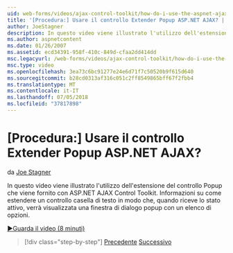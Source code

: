 ```yaml
---
uid: web-forms/videos/ajax-control-toolkit/how-do-i-use-the-aspnet-ajax-popup-control-extender
title: '[Procedura:] Usare il controllo Extender Popup ASP.NET AJAX? | Microsoft Docs'
author: JoeStagner
description: In questo video viene illustrato l'utilizzo dell'estensione del controllo Popup che viene fornito con ASP.NET AJAX Control Toolkit. Informazioni su come estendere un controllo casella di testo in modo che...
ms.author: aspnetcontent
ms.date: 01/26/2007
ms.assetid: ecd34391-958f-410c-849d-cfaa2dd414dd
msc.legacyurl: /web-forms/videos/ajax-control-toolkit/how-do-i-use-the-aspnet-ajax-popup-control-extender
msc.type: video
ms.openlocfilehash: 3ea73c6bc91277e24e6d71f7c50520b9f615d640
ms.sourcegitcommit: b28cd0313af316c051c2ff8549865bff67f2fbb4
ms.translationtype: MT
ms.contentlocale: it-IT
ms.lasthandoff: 07/05/2018
ms.locfileid: "37817898"
---
```

<a name="how-do-i-use-the-aspnet-ajax-popup-control-extender"></a>[Procedura:] Usare il controllo Extender Popup ASP.NET AJAX?
====================
da [Joe Stagner](https://github.com/JoeStagner)

In questo video viene illustrato l'utilizzo dell'estensione del controllo Popup che viene fornito con ASP.NET AJAX Control Toolkit. Informazioni su come estendere un controllo casella di testo in modo che, quando riceve lo stato attivo, verrà visualizzata una finestra di dialogo popup con un elenco di opzioni.

[&#9654;Guarda il video (8 minuti)](https://channel9.msdn.com/Blogs/ASP-NET-Site-Videos/how-do-i-use-the-aspnet-ajax-popup-control-extender)

> [!div class="step-by-step"]
> [Precedente](how-do-i-use-the-aspnet-ajax-textboxwatermark-control-extender.md)
> [Successivo](how-do-i-use-the-aspnet-ajax-modalpopup-extender-control.md)
